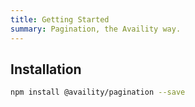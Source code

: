 ```yaml
---
title: Getting Started
summary: Pagination, the Availity way.
---
```


## Installation

```bash
npm install @availity/pagination --save
```
